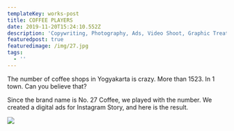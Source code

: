 ```yaml
---
templateKey: works-post
title: COFFEE PLAYERS
date: 2019-11-20T15:24:10.552Z
description: 'Copywriting, Photography, Ads, Video Shoot, Graphic Treatment, Brand Content.'
featuredpost: true
featuredimage: /img/27.jpg
tags:
  - ''
---
```

The number of coffee shops in Yogyakarta is crazy. More than 1523. In 1 town. Can you believe that? 

Since the brand name is No. 27 Coffee, we played with the number. We created a digital ads for Instagram Story, and here is the result. 

![](/img/27.jpg)

